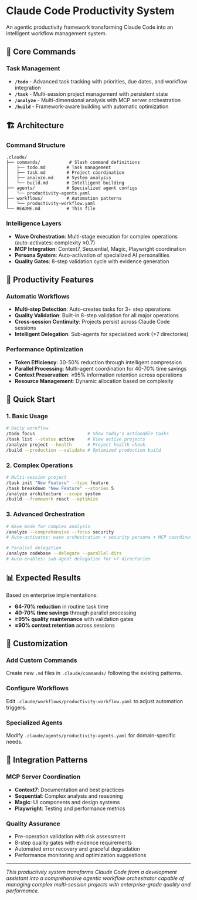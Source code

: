 # Claude Code Productivity System

An agentic productivity framework transforming Claude Code into an intelligent workflow management system.

## 🚀 Core Commands

### Task Management
- **`/todo`** - Advanced task tracking with priorities, due dates, and workflow integration
- **`/task`** - Multi-session project management with persistent state
- **`/analyze`** - Multi-dimensional analysis with MCP server orchestration  
- **`/build`** - Framework-aware building with automatic optimization

## 🏗️ Architecture

### Command Structure
```
.claude/
├── commands/           # Slash command definitions
│   ├── todo.md        # Task management
│   ├── task.md        # Project coordination  
│   ├── analyze.md     # System analysis
│   └── build.md       # Intelligent building
├── agents/            # Specialized agent configs
│   └── productivity-agents.yaml
├── workflows/         # Automation patterns
│   └── productivity-workflow.yaml
└── README.md          # This file
```

### Intelligence Layers
- **Wave Orchestration**: Multi-stage execution for complex operations (auto-activates: complexity ≥0.7)
- **MCP Integration**: Context7, Sequential, Magic, Playwright coordination
- **Persona System**: Auto-activation of specialized AI personalities
- **Quality Gates**: 8-step validation cycle with evidence generation

## 🎯 Productivity Features

### Automatic Workflows
- **Multi-step Detection**: Auto-creates tasks for 3+ step operations
- **Quality Validation**: Built-in 8-step validation for all major operations
- **Cross-session Continuity**: Projects persist across Claude Code sessions
- **Intelligent Delegation**: Sub-agents for specialized work (>7 directories)

### Performance Optimization
- **Token Efficiency**: 30-50% reduction through intelligent compression
- **Parallel Processing**: Multi-agent coordination for 40-70% time savings
- **Context Preservation**: ≥95% information retention across operations
- **Resource Management**: Dynamic allocation based on complexity

## 🔧 Quick Start

### 1. Basic Usage
```bash
# Daily workflow
/todo focus                    # Show today's actionable tasks
/task list --status active     # View active projects
/analyze project --health      # Project health check
/build --production --validate # Optimized production build
```

### 2. Complex Operations
```bash
# Multi-session project
/task init "New Feature" --type feature
/task breakdown "New Feature" --stories 5
/analyze architecture --scope system
/build --framework react --optimize
```

### 3. Advanced Orchestration  
```bash
# Wave mode for complex analysis
/analyze --comprehensive --focus security
# Auto-activates: wave orchestration + security persona + MCP coordination

# Parallel delegation
/analyze codebase --delegate --parallel-dirs
# Auto-enables: sub-agent delegation for >7 directories
```

## 📊 Expected Results

Based on enterprise implementations:
- **64-70% reduction** in routine task time
- **40-70% time savings** through parallel processing  
- **≥95% quality maintenance** with validation gates
- **≥90% context retention** across sessions

## 🎨 Customization

### Add Custom Commands
Create new `.md` files in `.claude/commands/` following the existing patterns.

### Configure Workflows
Edit `.claude/workflows/productivity-workflow.yaml` to adjust automation triggers.

### Specialized Agents
Modify `.claude/agents/productivity-agents.yaml` for domain-specific needs.

## 🔗 Integration Patterns

### MCP Server Coordination
- **Context7**: Documentation and best practices
- **Sequential**: Complex analysis and reasoning
- **Magic**: UI components and design systems  
- **Playwright**: Testing and performance metrics

### Quality Assurance
- Pre-operation validation with risk assessment
- 8-step quality gates with evidence requirements
- Automated error recovery and graceful degradation
- Performance monitoring and optimization suggestions

---

*This productivity system transforms Claude Code from a development assistant into a comprehensive agentic workflow orchestrator capable of managing complex multi-session projects with enterprise-grade quality and performance.*